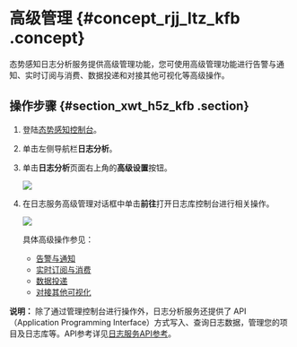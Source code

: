 # 高级管理 {#concept_rjj_ltz_kfb .concept}

态势感知日志分析服务提供高级管理功能，您可使用高级管理功能进行告警与通知、实时订阅与消费、数据投递和对接其他可视化等高级操作。

## 操作步骤 {#section_xwt_h5z_kfb .section}

1.  登陆[态势感知控制台](https://yundun.console.aliyun.com/?spm=5176.2020520001.1011.3.73c44bd3yVlioF&p=sas#/sas/overviews)。
2.  单击左侧导航栏**日志分析**。
3.  单击**日志分析**页面右上角的**高级设置**按钮。

    ![](http://static-aliyun-doc.oss-cn-hangzhou.aliyuncs.com/assets/img/23601/153933010513596_zh-CN.png)

4.  在日志服务高级管理对话框中单击**前往**打开日志库控制台进行相关操作。

    ![](http://static-aliyun-doc.oss-cn-hangzhou.aliyuncs.com/assets/img/23601/153933010513597_zh-CN.png)

    具体高级操作参见：

    -   [告警与通知](https://help.aliyun.com/document_detail/91784.html)
    -   [实时订阅与消费](https://help.aliyun.com/document_detail/28997.html)
    -   [数据投递](https://help.aliyun.com/document_detail/43724.html)
    -   [对接其他可视化](https://help.aliyun.com/document_detail/60952.html)

**说明：** 除了通过管理控制台进行操作外，日志分析服务还提供了 API（Application Programming Interface）方式写入、查询日志数据，管理您的项目及日志库等。API参考详见[日志服务API参考](https://help.aliyun.com/document_detail/93452.html)。

